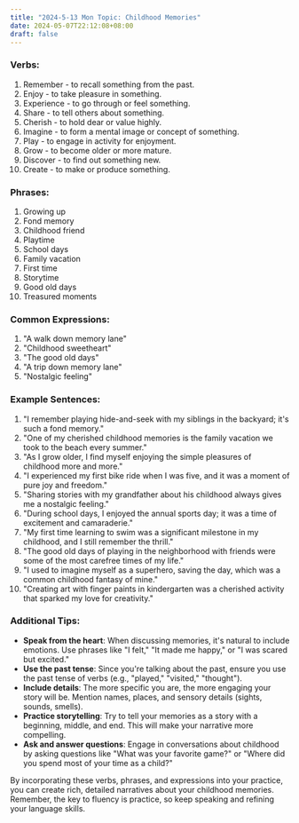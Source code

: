 ```yaml
---
title: "2024-5-13 Mon Topic: Childhood Memories"
date: 2024-05-07T22:12:08+08:00
draft: false
---
```

### Verbs:
1. Remember - to recall something from the past.
2. Enjoy - to take pleasure in something.
3. Experience - to go through or feel something.
4. Share - to tell others about something.
5. Cherish - to hold dear or value highly.
6. Imagine - to form a mental image or concept of something.
7. Play - to engage in activity for enjoyment.
8. Grow - to become older or more mature.
9. Discover - to find out something new.
10. Create - to make or produce something.

### Phrases:
1. Growing up
2. Fond memory
3. Childhood friend
4. Playtime
5. School days
6. Family vacation
7. First time
8. Storytime
9. Good old days
10. Treasured moments

### Common Expressions:
1. "A walk down memory lane"
2. "Childhood sweetheart"
3. "The good old days"
4. "A trip down memory lane"
5. "Nostalgic feeling"

### Example Sentences:
1. "I remember playing hide-and-seek with my siblings in the backyard; it's such a fond memory."
2. "One of my cherished childhood memories is the family vacation we took to the beach every summer."
3. "As I grow older, I find myself enjoying the simple pleasures of childhood more and more."
4. "I experienced my first bike ride when I was five, and it was a moment of pure joy and freedom."
5. "Sharing stories with my grandfather about his childhood always gives me a nostalgic feeling."
6. "During school days, I enjoyed the annual sports day; it was a time of excitement and camaraderie."
7. "My first time learning to swim was a significant milestone in my childhood, and I still remember the thrill."
8. "The good old days of playing in the neighborhood with friends were some of the most carefree times of my life."
9. "I used to imagine myself as a superhero, saving the day, which was a common childhood fantasy of mine."
10. "Creating art with finger paints in kindergarten was a cherished activity that sparked my love for creativity."

### Additional Tips:
- **Speak from the heart**: When discussing memories, it's natural to include emotions. Use phrases like "I felt," "It made me happy," or "I was scared but excited."
- **Use the past tense**: Since you're talking about the past, ensure you use the past tense of verbs (e.g., "played," "visited," "thought").
- **Include details**: The more specific you are, the more engaging your story will be. Mention names, places, and sensory details (sights, sounds, smells).
- **Practice storytelling**: Try to tell your memories as a story with a beginning, middle, and end. This will make your narrative more compelling.
- **Ask and answer questions**: Engage in conversations about childhood by asking questions like "What was your favorite game?" or "Where did you spend most of your time as a child?"

By incorporating these verbs, phrases, and expressions into your practice, you can create rich, detailed narratives about your childhood memories. Remember, the key to fluency is practice, so keep speaking and refining your language skills.
